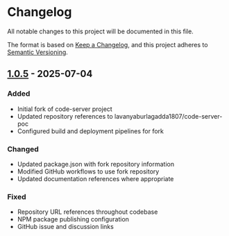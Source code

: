 # Changelog

<!-- NOTE: Release URLs below reference this fork's repository (https://github.com/lavanyaburlagadda1807/code-server-poc) -->

All notable changes to this project will be documented in this file.

The format is based on [Keep a Changelog](https://keepachangelog.com/en/1.0.0/),
and this project adheres to [Semantic Versioning](https://semver.org/spec/v2.0.0.html).

## [1.0.5](https://github.com/lavanyaburlagadda1807/code-server-poc/releases/tag/v1.0.5) - 2025-07-04

### Added
- Initial fork of code-server project
- Updated repository references to lavanyaburlagadda1807/code-server-poc
- Configured build and deployment pipelines for fork

### Changed
- Updated package.json with fork repository information
- Modified GitHub workflows to use fork repository
- Updated documentation references where appropriate

### Fixed
- Repository URL references throughout codebase
- NPM package publishing configuration
- GitHub issue and discussion links